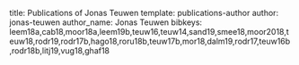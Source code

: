 title: Publications of Jonas Teuwen
template: publications-author
author: jonas-teuwen
author_name: Jonas Teuwen
bibkeys: leem18a,cab18,moor18a,leem19b,teuw16,teuw14,sand19,smee18,moor2018,teuw18,rodr19,rodr17b,hago18,roru18b,teuw17b,mor18,dalm19,rodr17,teuw16b,rodr18b,litj19,vug18,ghaf18